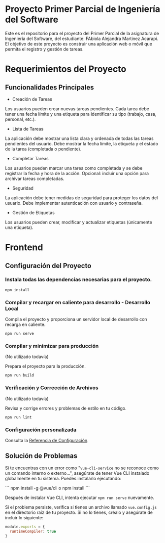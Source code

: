# Proyecto Primer Parcial de Ingeniería del Software
Este es el repositorio para el proyecto del Primer Parcial de la asignatura de Ingeniería del Software, del estudiante: FAbiola Alejandra Martinez Acarapi. El objetivo de este proyecto es construir una aplicación web o móvil que permita el registro y gestión de tareas.

# Requerimientos del Proyecto
## Funcionalidades Principales
* Creación de Tareas

Los usuarios pueden crear nuevas tareas pendientes.
Cada tarea debe tener una fecha límite y una etiqueta para identificar su tipo (trabajo, casa, personal, etc.).

* Lista de Tareas

La aplicación debe mostrar una lista clara y ordenada de todas las tareas pendientes del usuario.
Debe mostrar la fecha límite, la etiqueta y el estado de la tarea (completada o pendiente).

* Completar Tareas

Los usuarios pueden marcar una tarea como completada y se debe registrar la fecha y hora de la acción.
Opcional: incluir una opción para archivar tareas completadas.

* Seguridad

La aplicación debe tener medidas de seguridad para proteger los datos del usuario.
Debe implementar autenticación con usuario y contraseña.

* Gestión de Etiquetas

Los usuarios pueden crear, modificar y actualizar etiquetas (únicamente una etiqueta).


# Frontend

## Configuración del Proyecto

### Instala todas las dependencias necesarias para el proyecto.

```
npm install
```

### Compilar y recargar en caliente para desarrollo - Desarrollo Local
Compila el proyecto y proporciona un servidor local de desarrollo con recarga en caliente.

```
npm run serve
```

### Compilar y minimizar para producción
(No utilizado todavía)

Prepara el proyecto para la producción.

```
npm run build
```

### Verificación y Corrección de Archivos
(No utilizado todavía)

Revisa y corrige errores y problemas de estilo en tu código.

```
npm run lint
```

### Configuración personalizada
Consulta la [Referencia de Configuración](https://cli.vuejs.org/config/).

## Solución de Problemas

Si te encuentras con un error como "`vue-cli-service` no se reconoce como un comando interno o externo...", asegúrate de tener Vue CLI instalado globalmente en tu sistema. Puedes instalarlo ejecutando:

´´´
npm install -g @vue/cli o npm install
´´´

Después de instalar Vue CLI, intenta ejecutar `npm run serve` nuevamente.

Si el problema persiste, verifica si tienes un archivo llamado `vue.config.js` en el directorio raíz de tu proyecto. Si no lo tienes, créalo y asegúrate de incluir lo siguiente:

```javascript
module.exports = {
  runtimeCompiler: true
}
